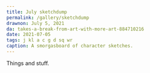 ```yaml
---
title: July sketchdump
permalink: /gallery/sketchdump
drawnon: July 5, 2021
da: takes-a-break-from-art-with-more-art-884710216
date: 2021-07-05
tags: j kl a c g d sq wr
caption: A smorgasboard of character sketches.
---
```

Things and stuff.